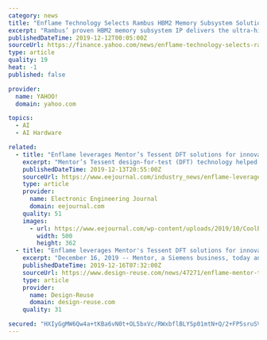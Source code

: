 ```yaml
---
category: news
title: "Enflame Technology Selects Rambus HBM2 Memory Subsystem Solution For Next-Generation AI Training Chip"
excerpt: "Rambus’ proven HBM2 memory subsystem IP delivers the ultra-high bandwidth performance our AI chips need,\" said Arthur Zhang, COO of Enflame Technology. \"Using Rambus interface IP cores, we are revolutionizing what’s possible in AI technology.\" Optimized for low-latency and high-bandwidth memory applications, the Rambus HBM2 interface ..."
publishedDateTime: 2019-12-12T00:05:00Z
sourceUrl: https://finance.yahoo.com/news/enflame-technology-selects-rambus-hbm2-220000711.html
type: article
quality: 19
heat: -1
published: false

provider:
  name: YAHOO!
  domain: yahoo.com

topics:
  - AI
  - AI Hardware

related:
  - title: "Enflame leverages Mentor’s Tessent DFT solutions for innovative cloud AI chip targeting neural network training"
    excerpt: "Mentor’s Tessent design-for-test (DFT) technology helped Enflame dramatically speed design cycles and lower test costs Enflame achieved AI chip bring-up in seven days with Tessent software Mentor, a Siemens business, today announced that leading artificial intelligence (AI) solution provider Enflame Technology recently used Mentor’s ..."
    publishedDateTime: 2019-12-13T20:55:00Z
    sourceUrl: https://www.eejournal.com/industry_news/enflame-leverages-mentors-tessent-dft-solutions-for-innovative-cloud-ai-chip-targeting-neural-network-training/
    type: article
    provider:
      name: Electronic Engineering Journal
      domain: eejournal.com
    quality: 51
    images:
      - url: https://www.eejournal.com/wp-content/uploads/2019/10/CoolBeans.png
        width: 500
        height: 362
  - title: "Enflame leverages Mentor's Tessent DFT solutions for innovative cloud AI chip targeting neural network training"
    excerpt: "December 16, 2019 -- Mentor, a Siemens business, today announced that leading artificial intelligence (AI) solution provider Enflame Technology recently used Mentor’s Tessent™ software product family to successfully meet silicon test requirements and achieve rapid test bring-up for its new Deep Thinking Unit (DTU) chip. Introduced earlie ..."
    publishedDateTime: 2019-12-16T07:32:00Z
    sourceUrl: https://www.design-reuse.com/news/47271/enflame-mentor-tessent-dft-cloud-ai-chip.html
    type: article
    provider:
      name: Design-Reuse
      domain: design-reuse.com
    quality: 31

secured: "HXIyGgMW6Qw4a+tKBa6vN0t+OL5bxVc/RWxbflBLYSp01mtN+Q/2+FP5sruSVfyvjnEFp5BuZ/Cr4LIvBOc/7WDKQSXngRhIAWn0lAmQ0raXoUO/YgX4UeVstSjgXG6Jo+n4cusdV5VvyG1ZGa8QUZNenQXJnL3Ld89Nx/AxJjIDh9fRXL/EfxVONC+xa1Qylcjg2xoPsBRjsQW+RH1JpzQ7NIyXO8ifjjS7veuYlTh4v64qq5J2kNOWyOG5P8Mj+oyltJWfzvk/gNblIlcCyA==;i7I7dMfNJb04nPfeJXDiOg=="
---
```


